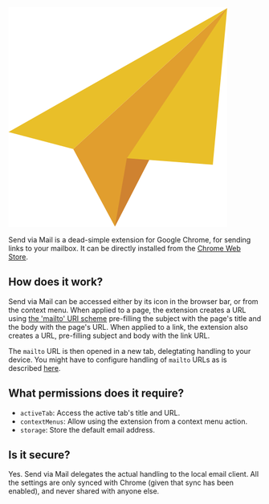 ![Send via Mail logo](images/plane.svg?raw=true&sanitize=true)

Send via Mail is a dead-simple extension for Google Chrome, for sending links to your mailbox.
It can be directly installed from the [Chrome Web Store](https://chrome.google.com/webstore/detail/link-2-mail/odjigmolandcfedhfbcgbdblookpdmgn).

## How does it work?

Send via Mail can be accessed either by its icon in the browser bar, or from the context menu.
When applied to a page, the extension creates a URL using [the 'mailto' URI scheme](https://tools.ietf.org/html/rfc6068) pre-filling the subject with the page's title and the body with the page's URL.
When applied to a link, the extension also creates a URL, pre-filling subject and body with the link URL.

The `mailto` URL is then opened in a new tab, delegtating handling to your device.
You might have to configure handling of `mailto` URLs as is described [here](https://support.google.com/a/users/answer/9308783?hl=en).

## What permissions does it require?

- `activeTab`: Access the active tab's title and URL.
- `contextMenus`: Allow using the extension from a context menu action.
- `storage`: Store the default email address.

## Is it secure?

Yes. Send via Mail delegates the actual handling to the local email client.
All the settings are only synced with Chrome (given that sync has been enabled),
and never shared with anyone else.
